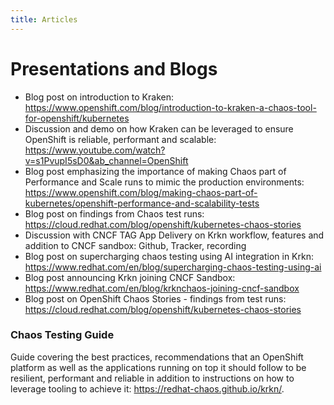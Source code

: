 ```yaml
---
title: Articles
---
```



# Presentations and Blogs

- Blog post on introduction to Kraken: https://www.openshift.com/blog/introduction-to-kraken-a-chaos-tool-for-openshift/kubernetes
- Discussion and demo on how Kraken can be leveraged to ensure OpenShift is reliable, performant and scalable: https://www.youtube.com/watch?v=s1PvupI5sD0&ab_channel=OpenShift
- Blog post emphasizing the importance of making Chaos part of Performance and Scale runs to mimic the production environments: https://www.openshift.com/blog/making-chaos-part-of-kubernetes/openshift-performance-and-scalability-tests
- Blog post on findings from Chaos test runs: https://cloud.redhat.com/blog/openshift/kubernetes-chaos-stories
- Discussion with CNCF TAG App Delivery on Krkn workflow, features and addition to CNCF sandbox: Github, Tracker, recording
- Blog post on supercharging chaos testing using AI integration in Krkn: https://www.redhat.com/en/blog/supercharging-chaos-testing-using-ai
- Blog post announcing Krkn joining CNCF Sandbox: https://www.redhat.com/en/blog/krknchaos-joining-cncf-sandbox
- Blog post on OpenShift Chaos Stories - findings from test runs: https://cloud.redhat.com/blog/openshift/kubernetes-chaos-stories

### Chaos Testing Guide
Guide covering the best practices, recommendations that an OpenShift platform as well as the applications running on top it should follow to be resilient, performant and reliable in addition to instructions on how to leverage tooling to achieve it: https://redhat-chaos.github.io/krkn/.